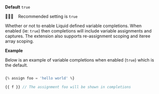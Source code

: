 **Default** `true`

💁🏽‍♀️ &nbsp;&nbsp; Recommended setting is `true`

Whether or not to enable Liquid defined variable completions. When enabled (ie: `true`) then completions will include variable assignments and captures. The extension also supports re-assignment scoping and iteree array scoping.


**Example**

Below is an example of variable completions when enabled (`true`) which is the default.

```js

{% assign foo = 'hello world' %}

{{ f }} // The assignment foo will be shown in completions

```

